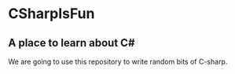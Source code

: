 # CSharpIsFun

## A place to learn about C#

We are going to use this repository to write random bits of C-sharp.
